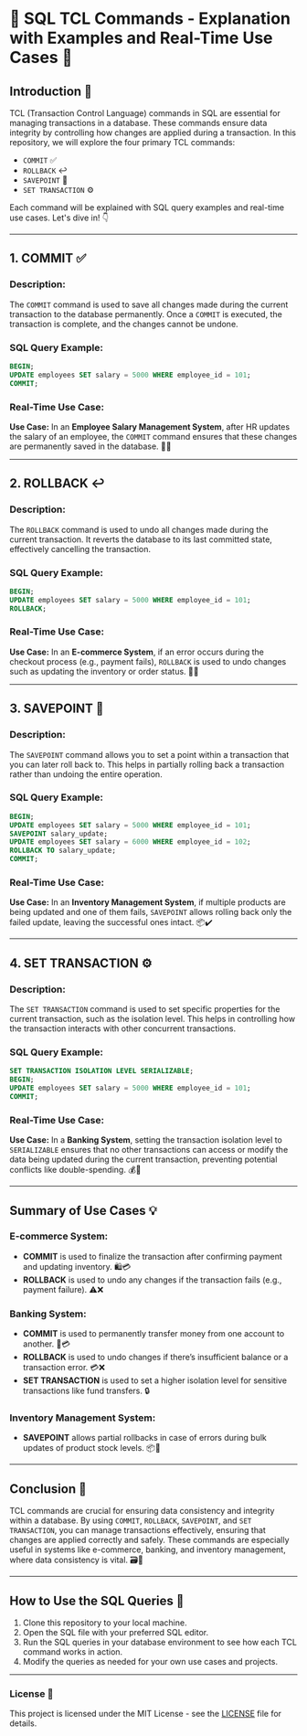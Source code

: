 # 🌟 SQL TCL Commands - Explanation with Examples and Real-Time Use Cases 🌟

## Introduction 🚀

TCL (Transaction Control Language) commands in SQL are essential for managing transactions in a database. These commands ensure data integrity by controlling how changes are applied during a transaction. In this repository, we will explore the four primary TCL commands:
- `COMMIT` ✅
- `ROLLBACK` ↩️
- `SAVEPOINT` 🔖
- `SET TRANSACTION` ⚙️

Each command will be explained with SQL query examples and real-time use cases. Let's dive in! 👇

---

## 1. **COMMIT** ✅

### **Description:**
The `COMMIT` command is used to save all changes made during the current transaction to the database permanently. Once a `COMMIT` is executed, the transaction is complete, and the changes cannot be undone.

### **SQL Query Example:**
```sql
BEGIN;
UPDATE employees SET salary = 5000 WHERE employee_id = 101;
COMMIT;
```

### **Real-Time Use Case:**
**Use Case:** In an **Employee Salary Management System**, after HR updates the salary of an employee, the `COMMIT` command ensures that these changes are permanently saved in the database. 💼💸

---

## 2. **ROLLBACK** ↩️

### **Description:**
The `ROLLBACK` command is used to undo all changes made during the current transaction. It reverts the database to its last committed state, effectively cancelling the transaction.

### **SQL Query Example:**
```sql
BEGIN;
UPDATE employees SET salary = 5000 WHERE employee_id = 101;
ROLLBACK;
```

### **Real-Time Use Case:**
**Use Case:** In an **E-commerce System**, if an error occurs during the checkout process (e.g., payment fails), `ROLLBACK` is used to undo changes such as updating the inventory or order status. 🛒❌

---

## 3. **SAVEPOINT** 🔖

### **Description:**
The `SAVEPOINT` command allows you to set a point within a transaction that you can later roll back to. This helps in partially rolling back a transaction rather than undoing the entire operation.

### **SQL Query Example:**
```sql
BEGIN;
UPDATE employees SET salary = 5000 WHERE employee_id = 101;
SAVEPOINT salary_update;
UPDATE employees SET salary = 6000 WHERE employee_id = 102;
ROLLBACK TO salary_update;
COMMIT;
```

### **Real-Time Use Case:**
**Use Case:** In an **Inventory Management System**, if multiple products are being updated and one of them fails, `SAVEPOINT` allows rolling back only the failed update, leaving the successful ones intact. 📦✔️

---

## 4. **SET TRANSACTION** ⚙️

### **Description:**
The `SET TRANSACTION` command is used to set specific properties for the current transaction, such as the isolation level. This helps in controlling how the transaction interacts with other concurrent transactions.

### **SQL Query Example:**
```sql
SET TRANSACTION ISOLATION LEVEL SERIALIZABLE;
BEGIN;
UPDATE employees SET salary = 5000 WHERE employee_id = 101;
COMMIT;
```

### **Real-Time Use Case:**
**Use Case:** In a **Banking System**, setting the transaction isolation level to `SERIALIZABLE` ensures that no other transactions can access or modify the data being updated during the current transaction, preventing potential conflicts like double-spending. 💰🔐

---

## Summary of Use Cases 💡

### **E-commerce System:**
- **COMMIT** is used to finalize the transaction after confirming payment and updating inventory. 🛍️💳
- **ROLLBACK** is used to undo any changes if the transaction fails (e.g., payment failure). ⚠️❌
  
### **Banking System:**
- **COMMIT** is used to permanently transfer money from one account to another. 💸💳
- **ROLLBACK** is used to undo changes if there’s insufficient balance or a transaction error. 💳❌
- **SET TRANSACTION** is used to set a higher isolation level for sensitive transactions like fund transfers. 🔒

### **Inventory Management System:**
- **SAVEPOINT** allows partial rollbacks in case of errors during bulk updates of product stock levels. 📦🔄

---

## Conclusion 🎯

TCL commands are crucial for ensuring data consistency and integrity within a database. By using `COMMIT`, `ROLLBACK`, `SAVEPOINT`, and `SET TRANSACTION`, you can manage transactions effectively, ensuring that changes are applied correctly and safely. These commands are especially useful in systems like e-commerce, banking, and inventory management, where data consistency is vital. 🗃️🔐

---

## How to Use the SQL Queries 📝

1. Clone this repository to your local machine.
2. Open the SQL file with your preferred SQL editor.
3. Run the SQL queries in your database environment to see how each TCL command works in action.
4. Modify the queries as needed for your own use cases and projects.

---

### License 📜

This project is licensed under the MIT License - see the [LICENSE](LICENSE) file for details.
